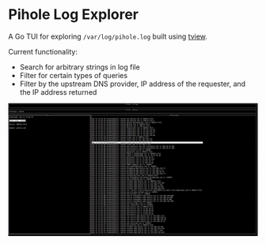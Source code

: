 # Pihole Log Explorer

A Go TUI for exploring `/var/log/pihole.log` built using [tview](https://github.com/rivo/tview).

Current functionality:
* Search for arbitrary strings in log file
* Filter for certain types of queries
* Filter by the upstream DNS provider, IP address of the requester, and the IP address returned

![Image of TUI](example.png)

